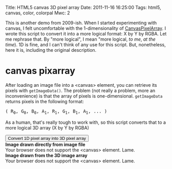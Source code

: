 Title: HTML5 canvas 3D pixel array
Date: 2011-11-16 16:25:00
Tags: html5, canvas, color, colorpal
Mwc: 2

This is another demo from 2009-ish.  When I started experimenting with canvas, I felt uncomfortable with the 1-dimensionality of [CanvasPixelArray](https://developer.mozilla.org/en/DOM/CanvasPixelArray).  I wrote this script to convert it into a more logical format: X by Y by RGBA.  Let me rephrase that.  By "more logical", I mean "more logical, *to me*, *at the time*).  1D is fine, and I can't think of any use for this script.  But, nonetheless, here it is, including the original description.

<script type="text/javascript">

$(function() {
    var c;
    var cnvs;

    function draw() {

        cnvs = document.getElementById("c");
        tmpl = document.getElementById("t");

        if( cnvs.getContext) { // Check for canvas support

            c = cnvs.getContext('2d');
            t = tmpl.getContext('2d');
            var color = document.getElementById("color");

            var images = new Image();

            images.onload = function() {
                cnvs.width = images.width;
                cnvs.height = images.height; // resize to fit image
                tmpl.width = images.width;
                tmpl.height = images.height; // resize to fit image
                c.drawImage( images, 0, 0 );
            }
            images.src = "/static/images/002/kazoo.png";

            getpixelarray = function() {
                var pixarray = new Array();
                var imagesdata = c.getImageData( 0, 0, cnvs.width, cnvs.height ).data;

                /**
                 * getImageData() returns a one-dimensional array where each element represents,
                 * one subpixel.  So a full set of pixels looks like this:
                 *
                 *      (R, G, B, A, R, G, B, A, R, G, B, A, ...)
                 *
                 * Ugly, right?  Yeah.  So I'm translating them into a 2D array where the origin
                 * (sadly) is at the top left.
                 *
                 * When doing the translation, I'm also starting at the bottom right, so there
                 * only has to be ONE array enlarge operation each for the X and Y arrays.
                 */

                // build empty pix array.  we'll fill it later
                //console.time("build empty array");
                for( var x = cnvs.width-1; x >= 0; x-- ) {

                    pixarray[x] = new Array(); // insert new vertical array

                    for( var y = cnvs.height-1; y >= 0; y-- ) {

                        pixarray[x][y] = new Array(0,0,0,0);

                    }

                }


                /**
                 * Now we fill up the pix array with real values.
                 * We don't REALLY need the alpha channel, but I'm including it
                 * just in case a use arises for it in the future.  Likely.
                 */

                for( var i = 0; i < imagesdata.length-3; i+=4 ) {
                    var x = parseInt( parseInt(i/4) % ( cnvs.width ) );
                    var y = parseInt( parseInt(i/4) / ( cnvs.width ) );

                    pixarray[x][y][0] = imagesdata[i];
                    pixarray[x][y][1] = imagesdata[i+1];
                    pixarray[x][y][2] = imagesdata[i+2];
                    pixarray[x][y][3] = imagesdata[i+3];

                }


                for( var y = 0; y < cnvs.height; y++ ) { // loop over y
                    for( var x = 0; x < cnvs.width; x++ ) { // loop over x
                        t.fillStyle = "rgba(" + pixarray[x][y][0] + "," + pixarray[x][y][1] + "," + pixarray[x][y][2] + "," + pixarray[x][y][3] + ")";
                        t.fillRect(x, y, 1, 1);
                    }
                }

                return pixarray;
            }


        }
    }
    draw();

});
</script>


canvas pixarray
===============

After loading an image file into a &lt;canvas&gt; element, you can retrieve its
pixels with `getImageData()`.  The problem (not really a problem, more an
inconvenience) is that the array of pixels is one-dimensional.  `getImageData` returns pixels in the following format:

<pre>
( R<sub>0</sub>, G<sub>0</sub>, B<sub>0</sub>, A<sub>1</sub>, R<sub>1</sub>, G<sub>1</sub>, B<sub>1</sub>, A<sub>1</sub>, ... )
</pre>

As a human, that's really tough to work with, so this script converts that to a more
logical 3D array (X by Y by RGBA)

<input class="btn btn-primary" type="button" value="Convert 1D pixel array into 3D pixel array" onclick="getpixelarray();" />

<div class="row">
    <div class="col-xs-6">
        <div class="panel panel-default">
            <div class="panel-heading">
                <b>
                    Image drawn directly from image file
                </b>
            </div>
            <div class="panel-body">
                <canvas class="img-responsive" id="c" width="650" height="250">
                    Your browser does not support the &lt;canvas&gt; element.
                    Lame.
                </canvas>
            </div>
        </div>
    </div>
    <div class="col-xs-6">
        <div class="panel panel-default">
            <div class="panel-heading">
                <b>
                    Image drawn from the 3D image array
                </b>
            </div>
            <div class="panel-body">
                <canvas class="img-responsive" id="t" width="650" height="250">
                    Your browser does not support the &lt;canvas&gt; element.
                    Lame.
                </canvas>
            </div>
        </div>
    </div>
</div>
